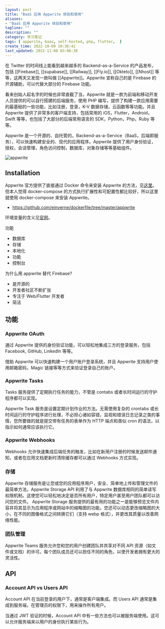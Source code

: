 ```yaml
---
layout: post
title: "BaaS 应用 Appwrite 体验和使用"
aliases:
- "BaaS 应用 Appwrite 体验和使用"
tagline: ""
description: ""
category: 学习笔记
tags: [ appwrite, baas, self-hosted, php, flutter,  ]
create_time: 2022-10-09 10:36:42
last_updated: 2022-11-08 03:06:38
---
```


在 Twitter 的时间线上能看到越来越多的 Backend-as-a-Service 的产品发布，包括 [[Firebase]], [[supabase]], [[Railway]], [[Fly.io]], [[Okteto]], [[Nhost]] 等等，这两天又发现一款叫做 [[Appwrite]]。Appwrite 宣称自己的是 Firebase 的开源辅助，可以代替大部分的 Firebase 功能。

看来创始人起名字的时候也非常直截了当，Appwrite 就是一款为前端和移动开发人员提供的可以自行搭建的后端服务，使用 PHP 编写，提供了构建一款应用需要的最基础的一些功能，比如注册，登录，K-V 数据存储，云函数等等功能。并且 Appwrite 提供了非常多的客户端支持，包括常用的 iOS，Flutter，Android，Swift 等等，也包括了大部分的后端常用语言的 SDK，Python，Php，Ruby 等等。

Appwrite 是一个开源的、自托管的，Backend-as-a-Service（BaaS，后端即服务），可以快速构建安全的、现代的应用程序。Appwrite 提供了用户身份验证，授权，会话管理，角色访问控制，数据库，对象存储等等基础组件。

![appwrite](https://photo.einverne.info/images/2023/02/24/kCGN.jpg)

## Installation

Appwrite 官方提供了直接通过 Docker 命令来安装 Appwrite 的方法，见[这里](https://appwrite.io/docs/installation)。但本人觉得 docker-compose 的方式执行扩展性和可配置性都比较好，所以这里就使用 docker-compose 来安装 Appwrite。

- <https://github.com/einverne/dockerfile/tree/master/appwrite>

环境变量的含义见[官网](https://appwrite.io/docs/environment-variables)。

功能

- 数据库
- 存储
- 本地化
- 功能
- 控制台

为什么用 appwrite 替代 Firebase?

- 是开源的
- 开发者社区不断扩张
- 专注于 Web/Flutter 开发者
- 简洁

## 功能

### Appwrite OAuth

通过 Appwrite 提供的身份验证功能，可以轻松地集成三方的登录服务，包括 Facebook, GitHub, LinkedIn 等等。

借助 Appwrite 可以快速构建一个用户账户登录系统，并且 Appwrite 支持用户使用邮箱密码，Magic 链接等等方式来验证登录自己的账户。

### Appwrite Tasks

Tasks 服务提供了定期执行任务的能力，不管是 contabs 或者长时间运行的守护程序都可以实现。

Appwrite Task 服务是设置定期计划作业的方法。无需使用复杂的 crontabs 或长时间运行的守护程序进行处理，不必担心诸如容错，监视和错误日志记录之类的事情，您所要做的就是提交带有任务的表单作为 HTTP 端点和类似 cron 的语法，以指示如何通常应该执行它。

### Appwrite Webhooks

Webhooks 允许快速集成后端任务的触发，比如在新用户注册的时候发送邮件通知，或者在应用文档更新时清除缓存都可以通过 Webhooks 方式实现。

### 存储

Appwrite 存储服务是让您或您的应用程序用户，安全、简单地上传和管理文件的最简单方法。Appwrite Storage API 利用了与 Appwrite 数据库相同的简单读写权限机制。这使您可以轻松地决定是否所有用户，特定用户甚至用户团队都可以访问您的文件。
Appwrite Storage 服务提供的最有用的功能之一是能够预览文件内容并将其显示为应用程序或网站中的缩略图的功能。您还可以动态更改缩略图的大小，在不同的图像格式之间转换它们（支持 webp 格式），并更改其质量以改善网络性能。

### 团队管理

Appwrite Teams 服务允许您和您的用户创建团队并共享对不同 API 资源（如文件或文档）的许可。每个团队成员还可以担任不同的角色，以使开发者拥有更大的灵活性。


## API

### Account API vs Users API

Account API 在当前登录的用户下，通常是客户端集成。而 Users API 通常是集成到服务端，在管理员的权限下，用来操作所有用户。

当通过 JWT 验证的时候，Account API 中有一些方法也可以被服务端使用。这可以允许服务端来以用户的身份执行某些行为。


